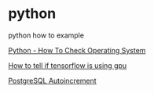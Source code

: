 # python
python how to example

[Python - How To Check Operating System](https://www.thecodeteacher.com/howto/1/Python---How-To--Check-Operating-System-)

[How to tell if tensorflow is using gpu](https://www.thecodeteacher.com/question/6790/How-to-tell-if-tensorflow-is-using-gpu-acceleration-from-inside-python-shell?)

[PostgreSQL Autoincrement](https://www.thecodeteacher.com/question/2988/auto-increment---PostgreSQL-Autoincrement)

